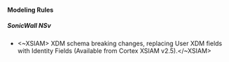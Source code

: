 
#### Modeling Rules

##### SonicWall NSv

-  <~XSIAM> XDM schema breaking changes, replacing User XDM fields with Identity Fields (Available from Cortex XSIAM v2.5).</~XSIAM>
